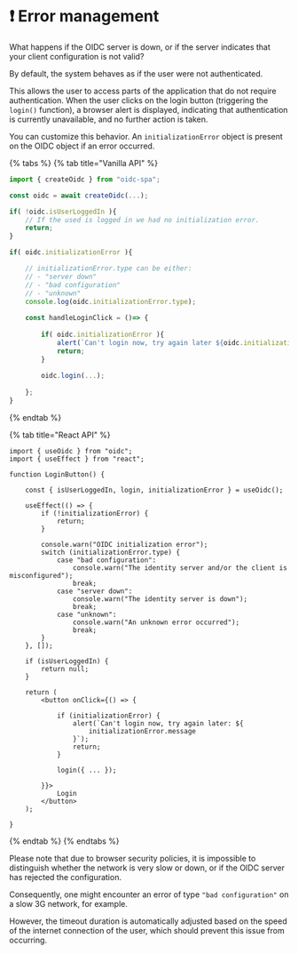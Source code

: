 # ❗ Error management

What happens if the OIDC server is down, or if the server indicates that your client configuration is not valid?&#x20;

By default, the system behaves as if the user were not authenticated.&#x20;

This allows the user to access parts of the application that do not require authentication. When the user clicks on the login button (triggering the `login()` function), a browser alert is displayed, indicating that authentication is currently unavailable, and no further action is taken.&#x20;

You can customize this behavior. An `initializationError` object is present on the OIDC object if an error occurred.

{% tabs %}
{% tab title="Vanilla API" %}
```typescript
import { createOidc } from "oidc-spa";

const oidc = await createOidc(...);

if( !oidc.isUserLoggedIn ){
    // If the used is logged in we had no initialization error.
    return;
}

if( oidc.initializationError ){

    // initializationError.type can be either:
    // - "server down"
    // - "bad configuration"
    // - "unknown" 
    console.log(oidc.initializationError.type);
    
    const handleLoginClick = ()=> {
    
        if( oidc.initializationError ){
            alert(`Can't login now, try again later ${oidc.initializationError.message}`);
            return;
        }
        
        oidc.login(...);
    
    };
}
```
{% endtab %}

{% tab title="React API" %}
```tsx
import { useOidc } from "oidc";
import { useEffect } from "react";

function LoginButton() {

    const { isUserLoggedIn, login, initializationError } = useOidc();

    useEffect(() => {
        if (!initializationError) {
            return;
        }

        console.warn("OIDC initialization error");
        switch (initializationError.type) {
            case "bad configuration":
                console.warn("The identity server and/or the client is misconfigured");
                break;
            case "server down":
                console.warn("The identity server is down");
                break;
            case "unknown":
                console.warn("An unknown error occurred");
                break;
        }
    }, []);

    if (isUserLoggedIn) {
        return null;
    }

    return (
        <button onClick={() => {

            if (initializationError) {
                alert(`Can't login now, try again later: ${
                    initializationError.message
                }`);
                return;
            }

            login({ ... });

        }}>
            Login
        </button>
    );

}
```
{% endtab %}
{% endtabs %}

Please note that due to browser security policies, it is impossible to distinguish whether the network is very slow or down, or if the OIDC server has rejected the configuration.

Consequently, one might encounter an error of type `"bad configuration"` on a slow 3G network, for example. &#x20;

However, the timeout duration is automatically adjusted based on the speed of the internet connection of the user, which should prevent this issue from occurring. &#x20;
